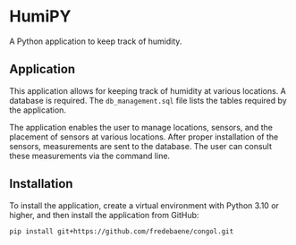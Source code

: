 # HumiPY

A Python application to keep track of humidity.

## Application

This application allows for keeping track of humidity at various locations. A 
database is required. The `db_management.sql` file lists the tables required 
by the application.

The application enables the user to manage locations, sensors, and the 
placement of sensors at various locations. After proper installation of the 
sensors, measurements are sent to the database. The user can consult these 
measurements via the command line.

## Installation

To install the application, create a virtual environment with Python 3.10 or 
higher, and then install the application from GitHub:

```
pip install git+https://github.com/fredebaene/congol.git
```
